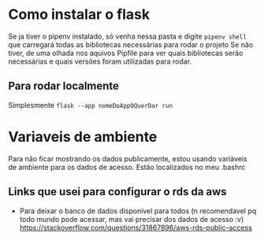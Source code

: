 # Como instalar o flask

Se ja tiver o pipenv instalado, só venha nessa pasta e digite ```pipenv shell``` que carregará todas as bibliotecas necessárias para rodar o projeto
Se não tiver, de uma olhada nos aquivos Pipfile para ver quais bibliotecas serão necessárias e quais versões foram utilizadas para rodar.

## Para rodar localmente

Simplesmente ```flask --app nomeDoAppQQuerDar run```

# Variaveis de ambiente

Para não ficar mostrando os dados publicamente, estou usando variáveis de ambiente para os dados de acesso. Estão localizados no meu .bashrc


## Links que usei para configurar o rds da aws

- Para deixar o banco de dados disponível para todos (n recomendavel pq todo mundo pode acessar, mas vai precisar dos dados de acesso :v)
https://stackoverflow.com/questions/31867896/aws-rds-public-access